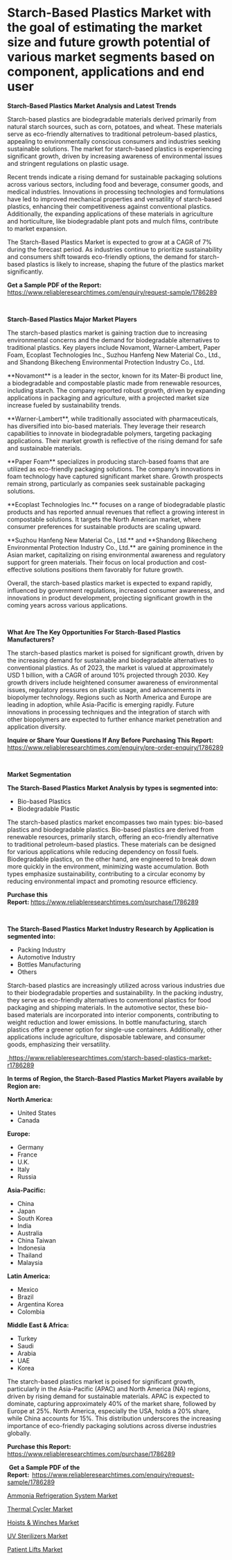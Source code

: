 <p><h1>Starch-Based Plastics Market with the goal of estimating the market size and future growth potential of various market segments based on component, applications and end user</h1></p><p><strong>Starch-Based Plastics Market Analysis and Latest Trends</strong></p>
<p><p>Starch-based plastics are biodegradable materials derived primarily from natural starch sources, such as corn, potatoes, and wheat. These materials serve as eco-friendly alternatives to traditional petroleum-based plastics, appealing to environmentally conscious consumers and industries seeking sustainable solutions. The market for starch-based plastics is experiencing significant growth, driven by increasing awareness of environmental issues and stringent regulations on plastic usage.</p><p>Recent trends indicate a rising demand for sustainable packaging solutions across various sectors, including food and beverage, consumer goods, and medical industries. Innovations in processing technologies and formulations have led to improved mechanical properties and versatility of starch-based plastics, enhancing their competitiveness against conventional plastics. Additionally, the expanding applications of these materials in agriculture and horticulture, like biodegradable plant pots and mulch films, contribute to market expansion.</p><p>The Starch-Based Plastics Market is expected to grow at a CAGR of 7% during the forecast period. As industries continue to prioritize sustainability and consumers shift towards eco-friendly options, the demand for starch-based plastics is likely to increase, shaping the future of the plastics market significantly.</p></p>
<p><strong>Get a Sample PDF of the Report:&nbsp;</strong> <a href="https://www.reliableresearchtimes.com/enquiry/request-sample/1786289?utm_campaign=1266&utm_medium=2&utm_source=Github&utm_content=ia&utm_term=09102024&utm_id=starch-based-plastics">https://www.reliableresearchtimes.com/enquiry/request-sample/1786289</a></p>
<p>&nbsp;</p>
<p><strong>Starch-Based Plastics Major Market Players</strong></p>
<p><p>The starch-based plastics market is gaining traction due to increasing environmental concerns and the demand for biodegradable alternatives to traditional plastics. Key players include Novamont, Warner-Lambert, Paper Foam, Ecoplast Technologies Inc., Suzhou Hanfeng New Material Co., Ltd., and Shandong Bikecheng Environmental Protection Industry Co., Ltd.</p><p>**Novamont** is a leader in the sector, known for its Mater-Bi product line, a biodegradable and compostable plastic made from renewable resources, including starch. The company reported robust growth, driven by expanding applications in packaging and agriculture, with a projected market size increase fueled by sustainability trends.</p><p>**Warner-Lambert**, while traditionally associated with pharmaceuticals, has diversified into bio-based materials. They leverage their research capabilities to innovate in biodegradable polymers, targeting packaging applications. Their market growth is reflective of the rising demand for safe and sustainable materials.</p><p>**Paper Foam** specializes in producing starch-based foams that are utilized as eco-friendly packaging solutions. The company’s innovations in foam technology have captured significant market share. Growth prospects remain strong, particularly as companies seek sustainable packaging solutions.</p><p>**Ecoplast Technologies Inc.** focuses on a range of biodegradable plastic products and has reported annual revenues that reflect a growing interest in compostable solutions. It targets the North American market, where consumer preferences for sustainable products are scaling upward.</p><p>**Suzhou Hanfeng New Material Co., Ltd.** and **Shandong Bikecheng Environmental Protection Industry Co., Ltd.** are gaining prominence in the Asian market, capitalizing on rising environmental awareness and regulatory support for green materials. Their focus on local production and cost-effective solutions positions them favorably for future growth.</p><p>Overall, the starch-based plastics market is expected to expand rapidly, influenced by government regulations, increased consumer awareness, and innovations in product development, projecting significant growth in the coming years across various applications.</p></p>
<p>&nbsp;</p>
<p><strong>What Are The Key Opportunities For Starch-Based Plastics Manufacturers?</strong></p>
<p><p>The starch-based plastics market is poised for significant growth, driven by the increasing demand for sustainable and biodegradable alternatives to conventional plastics. As of 2023, the market is valued at approximately USD 1 billion, with a CAGR of around 10% projected through 2030. Key growth drivers include heightened consumer awareness of environmental issues, regulatory pressures on plastic usage, and advancements in biopolymer technology. Regions such as North America and Europe are leading in adoption, while Asia-Pacific is emerging rapidly. Future innovations in processing techniques and the integration of starch with other biopolymers are expected to further enhance market penetration and application diversity.</p></p>
<p><strong>Inquire or Share Your Questions If Any Before Purchasing This Report:</strong> <a href="https://www.reliableresearchtimes.com/enquiry/pre-order-enquiry/1786289?utm_campaign=1266&utm_medium=2&utm_source=Github&utm_content=ia&utm_term=09102024&utm_id=starch-based-plastics">https://www.reliableresearchtimes.com/enquiry/pre-order-enquiry/1786289</a></p>
<p>&nbsp;</p>
<p><strong>Market Segmentation</strong></p>
<p><strong>The Starch-Based Plastics Market Analysis by types is segmented into:</strong></p>
<p><ul><li>Bio-based Plastics</li><li>Biodegradable Plastic</li></ul></p>
<p><p>The starch-based plastics market encompasses two main types: bio-based plastics and biodegradable plastics. Bio-based plastics are derived from renewable resources, primarily starch, offering an eco-friendly alternative to traditional petroleum-based plastics. These materials can be designed for various applications while reducing dependency on fossil fuels. Biodegradable plastics, on the other hand, are engineered to break down more quickly in the environment, minimizing waste accumulation. Both types emphasize sustainability, contributing to a circular economy by reducing environmental impact and promoting resource efficiency.</p></p>
<p><strong>Purchase this Report:&nbsp;</strong><a href="https://www.reliableresearchtimes.com/purchase/1786289?utm_campaign=1266&utm_medium=2&utm_source=Github&utm_content=ia&utm_term=09102024&utm_id=starch-based-plastics">https://www.reliableresearchtimes.com/purchase/1786289</a></p>
<p>&nbsp;</p>
<p><strong>The Starch-Based Plastics Market Industry Research by Application is segmented into:</strong></p>
<p><ul><li>Packing Industry</li><li>Automotive Industry</li><li>Bottles Manufacturing</li><li>Others</li></ul></p>
<p><p>Starch-based plastics are increasingly utilized across various industries due to their biodegradable properties and sustainability. In the packing industry, they serve as eco-friendly alternatives to conventional plastics for food packaging and shipping materials. In the automotive sector, these bio-based materials are incorporated into interior components, contributing to weight reduction and lower emissions. In bottle manufacturing, starch plastics offer a greener option for single-use containers. Additionally, other applications include agriculture, disposable tableware, and consumer goods, emphasizing their versatility.</p></p>
<p><a href="https://www.reliableresearchtimes.com/starch-based-plastics-market-r1786289?utm_campaign=1266&utm_medium=2&utm_source=Github&utm_content=ia&utm_term=09102024&utm_id=starch-based-plastics">&nbsp;https://www.reliableresearchtimes.com/starch-based-plastics-market-r1786289</a></p>
<p><strong>In terms of Region, the Starch-Based Plastics Market Players available by Region are:</strong></p>
<p>
    <p> <strong> North America: </strong>
        <ul>
            <li>United States</li>
            <li>Canada</li>
        </ul>
        </p> 
    <p> <strong> Europe: </strong>
        <ul>
            <li>Germany</li>
            <li>France</li>
            <li>U.K.</li>
            <li>Italy</li>
            <li>Russia</li>
        </ul>
        </p> 
    <p> <strong> Asia-Pacific: </strong>
        <ul>
            <li>China</li>
            <li>Japan</li>
            <li>South Korea</li>
            <li>India</li>
            <li>Australia</li>
            <li>China Taiwan</li>
            <li>Indonesia</li>
            <li>Thailand</li>
            <li>Malaysia</li>
        </ul>
        </p> 
    <p> <strong> Latin America: </strong>
        <ul>
            <li>Mexico</li>
            <li>Brazil</li>
            <li>Argentina Korea</li>
            <li>Colombia</li>
        </ul>
        </p> 
    <p> <strong> Middle East & Africa: </strong>
        <ul>
            <li>Turkey</li>
            <li>Saudi</li>
            <li>Arabia</li>
            <li>UAE</li>
            <li>Korea</li>
        </ul>
    </p>
    </p>
<p><p>The starch-based plastics market is poised for significant growth, particularly in the Asia-Pacific (APAC) and North America (NA) regions, driven by rising demand for sustainable materials. APAC is expected to dominate, capturing approximately 40% of the market share, followed by Europe at 25%. North America, especially the USA, holds a 20% share, while China accounts for 15%. This distribution underscores the increasing importance of eco-friendly packaging solutions across diverse industries globally.</p></p>
<p><strong>Purchase this Report: </strong><a href="https://www.reliableresearchtimes.com/purchase/1786289?utm_campaign=1266&utm_medium=2&utm_source=Github&utm_content=ia&utm_term=09102024&utm_id=starch-based-plastics">https://www.reliableresearchtimes.com/purchase/1786289</a></p>
<p>&nbsp;<strong>Get a Sample PDF of the Report:&nbsp;&nbsp;</strong><a href="https://www.reliableresearchtimes.com/enquiry/request-sample/1786289?utm_campaign=1266&utm_medium=2&utm_source=Github&utm_content=ia&utm_term=09102024&utm_id=starch-based-plastics">https://www.reliableresearchtimes.com/enquiry/request-sample/1786289</a></p>
<p><strong></strong></p>
<p><p><a href="https://www.linkedin.com/pulse/ammonia-refrigeration-system-market-emerging-trends-future-prospects-snk7e?utm_campaign=1266&utm_medium=2&utm_source=Github&utm_content=ia&utm_term=09102024&utm_id=starch-based-plastics">Ammonia Refrigeration System Market</a></p><p><a href="https://www.linkedin.com/pulse/thermal-cycler-market-evolution-global-trends-regional-dynamics-xtise?utm_campaign=1266&utm_medium=2&utm_source=Github&utm_content=ia&utm_term=09102024&utm_id=starch-based-plastics">Thermal Cycler Market</a></p><p><a href="https://www.linkedin.com/pulse/emerging-technologies-reshaping-hoists-winches-market-impact-otjve?utm_campaign=1266&utm_medium=2&utm_source=Github&utm_content=ia&utm_term=09102024&utm_id=starch-based-plastics">Hoists & Winches Market</a></p><p><a href="https://www.linkedin.com/pulse/insights-uv-sterilizers-industry-market-financial-status-size-l5xze?utm_campaign=1266&utm_medium=2&utm_source=Github&utm_content=ia&utm_term=09102024&utm_id=starch-based-plastics">UV Sterilizers Market</a></p><p><a href="https://www.linkedin.com/pulse/emerging-opportunities-challenges-global-patient-lifts-market-dxtle?trackingId=uc4WqAgLSIaqEIn7LIJKJA%3D%3D&utm_campaign=1266&utm_medium=2&utm_source=Github&utm_content=ia&utm_term=09102024&utm_id=starch-based-plastics">Patient Lifts Market</a></p></p>